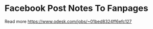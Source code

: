 Facebook Post Notes To Fanpages
=====================
Read more https://www.odesk.com/jobs/~01bed8324ff6efc127
